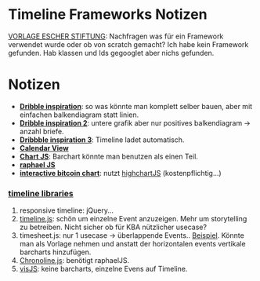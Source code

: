 # Timeline Frameworks Notizen

[VORLAGE ESCHER STIFTUNG](https://www.briefedition.alfred-escher.ch/briefe/#datemin=01.01.1830,datemax=31.12.1859,role=recipient): Nachfragen was für ein Framework verwendet wurde oder ob von scratch gemacht? Ich habe kein Framework gefunden. Hab klassen und Ids gegooglet aber nichs gefunden.

# Notizen
- [**Dribble inspiration**](https://dribbble.com/shots/3987883-Deals): so was könnte man komplett selber bauen, aber mit einfachen balkendiagram statt linien.
- [**Dribble inspiration 2**](https://dribbble.com/shots/4959867-Experimentation-Analysis-Time-Series): untere grafik aber nur positives balkendiagram -> anzahl briefe.
- [**Dribbble inspiration 3**](https://dribbble.com/shots/6386550-Metrics-Over-and-Under): Timeline ladet automatisch.
- [**Calendar View**](https://dribbble.com/shots/3440313-Calendar-Choropleth)
- [**Chart JS**](https://www.chartjs.org/samples/latest/charts/bar/vertical.html): Barchart könnte man benutzen als einen Teil.
- [**raphael JS**](https://dmitrybaranovskiy.github.io/raphael/analytics.html)
- [**interactive bitcoin chart**](https://coinmarketcap.com/currencies/bitcoin/): nutzt [highchartJS](https://www.highcharts.com/demo/line-time-series) (kostenpflichtig...)

### [timeline libraries](https://bashooka.com/coding/javascript-timeline-libraries/)
1. responsive timeline: jQuery...
2. [timeline.js](http://timeline.knightlab.com/): schön um einzelne Event anzuzeigen. Mehr um storytelling zu betreiben. Nicht sicher ob für KBA nützlicher usecase?
3. timesheet.js: nur 1 usecase -> überlappende Events.. [Beispiel](https://sbstjn.github.io/timesheet.js/). Könnte man als Vorlage nehmen und anstatt der horizontalen events vertikale barcharts hinzufügen.
4. [Chronoline.js](https://stoicloofah.github.io/chronoline.js/): benötigt raphaelJS.
5. [visJS](https://visjs.github.io/vis-timeline/examples/timeline/): keine barcharts, einzelne Evens auf Timeline.
